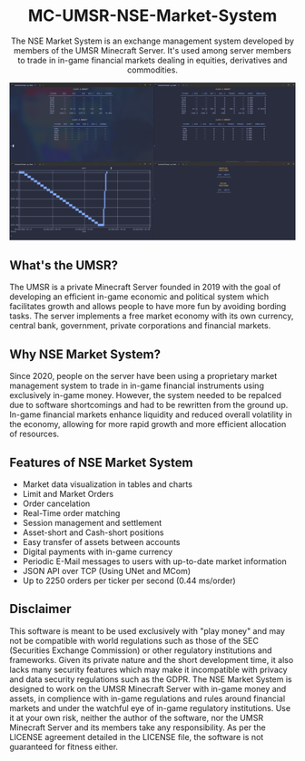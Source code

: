<p align="center">
    <h1 align="center">MC-UMSR-NSE-Market-System</h1>
    <p align="center">
        The NSE Market System is an exchange management system developed by members of the UMSR Minecraft Server.
        It's used among server members to trade in in-game financial markets dealing in equities, derivatives and commodities.
    </p>
</p>

<div align="center">
    <img src=".github/markets.png", width="800">
</div>


## What's the UMSR?
The UMSR is a private Minecraft Server founded in 2019 with the goal of developing an efficient in-game economic and political system which facilitates growth and allows people to have more fun by avoiding bording tasks. The server implements a free market economy with its own currency, central bank, government, private corporations and financial markets.

## Why NSE Market System?
Since 2020, people on the server have been using a proprietary market management system to trade in in-game financial instruments using exclusively in-game money. However, the system needed to be repalced due to software shortcomings and had to be rewritten from the ground up.
In-game financial markets enhance liquidity and reduced overall volatility in the economy, allowing for more rapid growth and more efficient allocation of resources.

## Features of NSE Market System
* Market data visualization in tables and charts
* Limit and Market Orders
* Order cancelation
* Real-Time order matching
* Session management and settlement
* Asset-short and Cash-short positions
* Easy transfer of assets between accounts
* Digital payments with in-game currency
* Periodic E-Mail messages to users with up-to-date market information
* JSON API over TCP (Using UNet and MCom)
* Up to 2250 orders per ticker per second (0.44 ms/order)

## Disclaimer
This software is meant to be used exclusively with "play money" and may not be compatible with world regulations such as those of the SEC (Securities Exchange Commission) or other regulatory institutions and frameworks. Given its private nature and the short development time, it also lacks many security features which may make it incompatible with privacy and data security regulations such as the GDPR.
The NSE Market System is designed to work on the UMSR Minecraft Server with in-game money and assets, in complience with in-game regulations and rules around financial markets and under the watchful eye of in-game regulatory institutions. Use it at your own risk, neither the author of the software, nor the UMSR Minecraft Server and its members take any responsibility. As per the LICENSE agreement detailed in the LICENSE file, the software is not guaranteed for fitness either.
